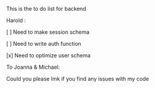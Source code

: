 This is the to do list for backend 

Harold :

[ ] Need to make session schema

[ ] Need to write auth function

[x] Need to optimize user schema

To Joanna & Michael:

Could you please lmk if you find any issues with my code
 
